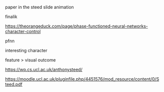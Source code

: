 paper in the steed slide animation

finalik

https://theorangeduck.com/page/phase-functioned-neural-networks-character-control

pfnn

interesting character

feature > visual outcome



https://wp.cs.ucl.ac.uk/anthonysteed/ 	

https://moodle.ucl.ac.uk/pluginfile.php/4451576/mod_resource/content/0/Steed.pdf